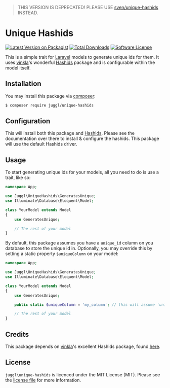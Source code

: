 > THIS VERSION IS DEPRECATED! PLEASE USE [sven/unique-hashids](https://github.com/svenluijten/unique-hashids) INSTEAD.

# Unique Hashids

[![Latest Version on Packagist][ico-version]][link-packagist]
[![Total Downloads][ico-downloads]][link-downloads]
[![Software License][ico-license]](LICENSE.md)

This is a simple trait for [Laravel](http://laravel.com) models to generate
unique ids for them. It uses [vinkla](https://github.com/vinkla)'s wonderful
[Hashids](https://github.com/vinkla/hashids) package and is configurable within
the model itself.

## Installation

You may install this package via [composer](http://getcomposer.org):

```bash
$ composer require juggl/unique-hashids
```

## Configuration

This will install both this package and [Hashids](https://github.com/vinkla/hashids).
Please see the documentation over there to install & configure the hashids. This package
will use the default Hashids driver.

## Usage

To start generating unique ids for your models, all you need to do is use a trait,
like so:

```php
namespace App;

use Juggl\UniqueHashids\GeneratesUnique;
use Illuminate\Database\Eloquent\Model;

class YourModel extends Model
{
    use GeneratesUnique;

    // The rest of your model
}
```

By default, this package assumes you have a `unique_id` column on you database
to store the unique id in. Optionally, you may override this by setting a
static property `$uniqueColumn` on your model:

```php
namespace App;

use Juggl\UniqueHashids\GeneratesUnique;
use Illuminate\Database\Eloquent\Model;

class YourModel extends Model
{
    use GeneratesUnique;

    public static $uniqueColumn = 'my_column'; // this will assume 'unique_id' by default.

    // The rest of your model
}
```

## Credits

This package depends on [vinkla](https://github.com/vinkla)'s excellent Hashids
package, found [here](https://github.com/vinkla/hashids).

## License

`juggl\unique-hashids` is licenced under the MIT License (MIT). Please see the
[license file](LICENSE.md) for more information.

[ico-version]: https://img.shields.io/packagist/v/juggl/unique-hashids.svg?style=flat-square
[ico-license]: https://img.shields.io/badge/license-MIT-green.svg?style=flat-square
[ico-downloads]: https://img.shields.io/packagist/dt/juggl/unique-hashids.svg?style=flat-square

[link-packagist]: https://packagist.org/packages/juggl/unique-hashids
[link-downloads]: https://packagist.org/packages/juggl/unique-hashids
